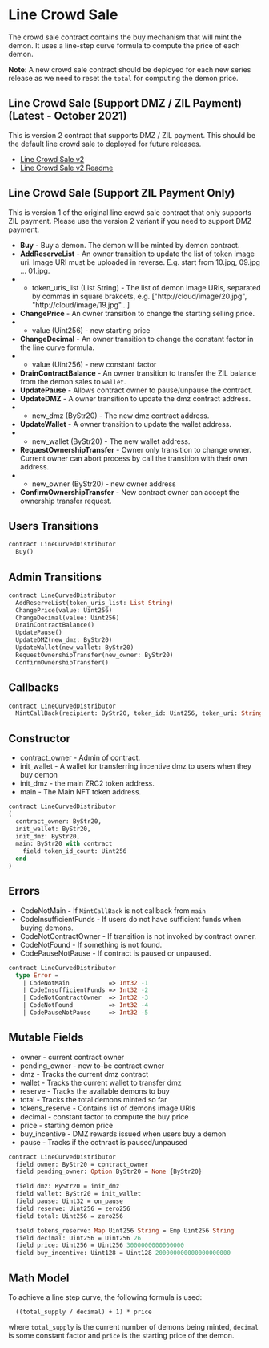 # Line Crowd Sale

The crowd sale contract contains the buy mechanism that will mint the demon. It uses a line-step curve formula to compute the price of each demon.

**Note**: A new crowd sale contract should be deployed for each new series release as we need to reset the `total` for computing the demon price.


## Line Crowd Sale (Support DMZ / ZIL Payment) (Latest - October 2021)
This is version 2 contract that supports DMZ / ZIL payment. This should be the default line crowd sale to deployed for future releases.

* [Line Crowd Sale v2](./line_crowd_sale_v2.scilla)
* [Line Crowd Sale v2 Readme](./line_crowd_sale_v2.md)


## Line Crowd Sale (Support ZIL Payment Only)

This is version 1 of the original line crowd sale contract that only supports ZIL payment. Please use the version 2 variant if you need to support DMZ payment.

 * **Buy** - Buy a demon. The demon will be minted by demon contract.
 * **AddReserveList** - An owner transition to update the list of token image uri. Image URI must be uploaded in reverse. E.g. start from 10.jpg, 09.jpg ... 01.jpg.
 * - token_uris_list (List String) - The list of demon image URIs, separated by commas in square brakcets, e.g. ["http://cloud/image/20.jpg", "http://cloud/image/19.jpg"...]
 * **ChangePrice** - An owner transition to change the starting selling price.
 * - value (Uint256) - new starting price
 * **ChangeDecimal** - An owner transition to change the constant factor in the line curve formula.
 * - value (Uint256) - new constant factor
 * **DrainContractBalance** - An owner transition to transfer the ZIL balance from the demon sales to `wallet`.
 * **UpdatePause** - Allows contract owner to pause/unpause the contract.
 * **UpdateDMZ** - A owner transition to update the dmz contract address.
 * - new_dmz (ByStr20) - The new dmz contract address.
 * **UpdateWallet** - A owner transition to update the wallet address.
 * - new_wallet (ByStr20) - The new wallet address.
 * **RequestOwnershipTransfer** - Owner only transition to change owner. Current owner can abort process by call the transition with their own address.
 * - new_owner (ByStr20) - new owner address
 * **ConfirmOwnershipTransfer** - New contract owner can accept the ownership transfer request.

## Users Transitions
```Ocaml
contract LineCurvedDistributor
  Buy()
```

## Admin Transitions
```Ocaml
contract LineCurvedDistributor
  AddReserveList(token_uris_list: List String)
  ChangePrice(value: Uint256)
  ChangeDecimal(value: Uint256)
  DrainContractBalance()
  UpdatePause()
  UpdateDMZ(new_dmz: ByStr20)
  UpdateWallet(new_wallet: ByStr20)
  RequestOwnershipTransfer(new_owner: ByStr20)
  ConfirmOwnershipTransfer()
```

## Callbacks
```Ocaml
contract LineCurvedDistributor
  MintCallBack(recipient: ByStr20, token_id: Uint256, token_uri: String)
```

## Constructor

  * contract_owner - Admin of contract.
  * init_wallet - A wallet for transferring incentive dmz to users when they buy demon
  * init_dmz - the main ZRC2 token address.
  * main - The Main NFT token address.

```Ocaml
contract LineCurvedDistributor
(
  contract_owner: ByStr20,
  init_wallet: ByStr20,
  init_dmz: ByStr20,
  main: ByStr20 with contract
    field token_id_count: Uint256
  end
)
```

## Errors

  * CodeNotMain - If `MintCallBack` is not callback from `main`
  * CodeInsufficientFunds - If users do not have sufficient funds when buying demons.
  * CodeNotContractOwner - If transition is not invoked by contract owner.
  * CodeNotFound - If something is not found.
  * CodePauseNotPause - If contract is paused or unpaused.

```Ocaml
contract LineCurvedDistributor
  type Error =
    | CodeNotMain           => Int32 -1
    | CodeInsufficientFunds => Int32 -2
    | CodeNotContractOwner  => Int32 -3
    | CodeNotFound          => Int32 -4
    | CodePauseNotPause     => Int32 -5
```

## Mutable Fields
  * owner - current contract owner
  * pending_owner - new to-be contract owner
  * dmz - Tracks the current dmz contract
  * wallet - Tracks the current wallet to transfer dmz
  * reserve - Tracks the available demons to buy
  * total - Tracks the total demons minted so far
  * tokens_reserve - Contains list of demons image URIs
  * decimal - constant factor to compute the buy price
  * price - starting demon price
  * buy_incentive - DMZ rewards issued when users buy a demon
  * pause - Tracks if the cotnract is paused/unpaused

```Ocaml
contract LineCurvedDistributor
  field owner: ByStr20 = contract_owner
  field pending_owner: Option ByStr20 = None {ByStr20}

  field dmz: ByStr20 = init_dmz
  field wallet: ByStr20 = init_wallet
  field pause: Uint32 = on_pause
  field reserve: Uint256 = zero256
  field total: Uint256 = zero256

  field tokens_reserve: Map Uint256 String = Emp Uint256 String
  field decimal: Uint256 = Uint256 26
  field price: Uint256 = Uint256 3000000000000000
  field buy_incentive: Uint128 = Uint128 200000000000000000000
```

## Math Model

To achieve a line step curve, the following formula is used:
```
  ((total_supply / decimal) + 1) * price
```
where `total_supply` is the current number of demons being minted, `decimal` is some constant factor and `price` is the starting price of the demon.